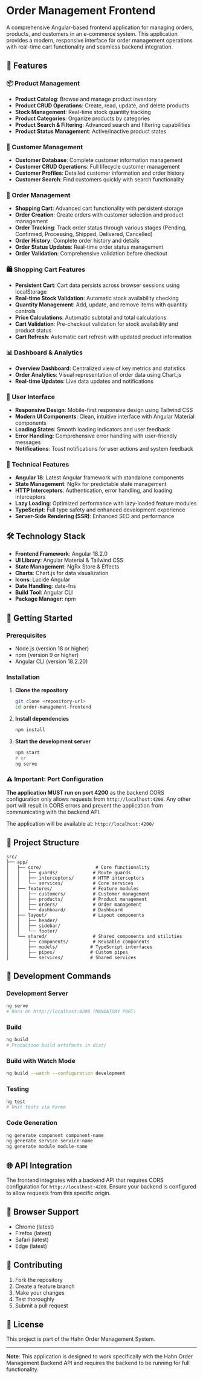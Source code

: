 # Order Management Frontend

A comprehensive Angular-based frontend application for managing orders, products, and customers in an e-commerce system. This application provides a modern, responsive interface for order management operations with real-time cart functionality and seamless backend integration.

## 🚀 Features

### 📦 Product Management

- **Product Catalog**: Browse and manage product inventory
- **Product CRUD Operations**: Create, read, update, and delete products
- **Stock Management**: Real-time stock quantity tracking
- **Product Categories**: Organize products by categories
- **Product Search & Filtering**: Advanced search and filtering capabilities
- **Product Status Management**: Active/inactive product states

### 👥 Customer Management

- **Customer Database**: Complete customer information management
- **Customer CRUD Operations**: Full lifecycle customer management
- **Customer Profiles**: Detailed customer information and order history
- **Customer Search**: Find customers quickly with search functionality

### 🛒 Order Management

- **Shopping Cart**: Advanced cart functionality with persistent storage
- **Order Creation**: Create orders with customer selection and product management
- **Order Tracking**: Track order status through various stages (Pending, Confirmed, Processing, Shipped, Delivered, Cancelled)
- **Order History**: Complete order history and details
- **Order Status Updates**: Real-time order status management
- **Order Validation**: Comprehensive validation before checkout

### 🛍️ Shopping Cart Features

- **Persistent Cart**: Cart data persists across browser sessions using localStorage
- **Real-time Stock Validation**: Automatic stock availability checking
- **Quantity Management**: Add, update, and remove items with quantity controls
- **Price Calculations**: Automatic subtotal and total calculations
- **Cart Validation**: Pre-checkout validation for stock availability and product status
- **Cart Refresh**: Automatic cart refresh with updated product information

### 📊 Dashboard & Analytics

- **Overview Dashboard**: Centralized view of key metrics and statistics
- **Order Analytics**: Visual representation of order data using Chart.js
- **Real-time Updates**: Live data updates and notifications

### 🎨 User Interface

- **Responsive Design**: Mobile-first responsive design using Tailwind CSS
- **Modern UI Components**: Clean, intuitive interface with Angular Material components
- **Loading States**: Smooth loading indicators and user feedback
- **Error Handling**: Comprehensive error handling with user-friendly messages
- **Notifications**: Toast notifications for user actions and system feedback

### 🔧 Technical Features

- **Angular 18**: Latest Angular framework with standalone components
- **State Management**: NgRx for predictable state management
- **HTTP Interceptors**: Authentication, error handling, and loading interceptors
- **Lazy Loading**: Optimized performance with lazy-loaded feature modules
- **TypeScript**: Full type safety and enhanced development experience
- **Server-Side Rendering (SSR)**: Enhanced SEO and performance

## 🛠️ Technology Stack

- **Frontend Framework**: Angular 18.2.0
- **UI Library**: Angular Material & Tailwind CSS
- **State Management**: NgRx Store & Effects
- **Charts**: Chart.js for data visualization
- **Icons**: Lucide Angular
- **Date Handling**: date-fns
- **Build Tool**: Angular CLI
- **Package Manager**: npm

## 🚀 Getting Started

### Prerequisites

- Node.js (version 18 or higher)
- npm (version 9 or higher)
- Angular CLI (version 18.2.20)

### Installation

1. **Clone the repository**

   ```bash
   git clone <repository-url>
   cd order-management-frontend
   ```

2. **Install dependencies**

   ```bash
   npm install
   ```

3. **Start the development server**
   ```bash
   npm start
   # or
   ng serve
   ```

### ⚠️ Important: Port Configuration

**The application MUST run on port 4200** as the backend CORS configuration only allows requests from `http://localhost:4200`. Any other port will result in CORS errors and prevent the application from communicating with the backend API.

The application will be available at: `http://localhost:4200/`

## 📁 Project Structure

```
src/
├── app/
│   ├── core/                    # Core functionality
│   │   ├── guards/             # Route guards
│   │   ├── interceptors/       # HTTP interceptors
│   │   └── services/           # Core services
│   ├── features/               # Feature modules
│   │   ├── customers/          # Customer management
│   │   ├── products/           # Product management
│   │   ├── orders/             # Order management
│   │   └── dashboard/          # Dashboard
│   ├── layout/                 # Layout components
│   │   ├── header/
│   │   ├── sidebar/
│   │   └── footer/
│   └── shared/                 # Shared components and utilities
│       ├── components/         # Reusable components
│       ├── models/            # TypeScript interfaces
│       ├── pipes/             # Custom pipes
│       └── services/          # Shared services
```

## 🔧 Development Commands

### Development Server

```bash
ng serve
# Runs on http://localhost:4200 (MANDATORY PORT)
```

### Build

```bash
ng build
# Production build artifacts in dist/
```

### Build with Watch Mode

```bash
ng build --watch --configuration development
```

### Testing

```bash
ng test
# Unit tests via Karma
```

### Code Generation

```bash
ng generate component component-name
ng generate service service-name
ng generate module module-name
```

## 🌐 API Integration

The frontend integrates with a backend API that requires CORS configuration for `http://localhost:4200`. Ensure your backend is configured to allow requests from this specific origin.

## 📱 Browser Support

- Chrome (latest)
- Firefox (latest)
- Safari (latest)
- Edge (latest)

## 🤝 Contributing

1. Fork the repository
2. Create a feature branch
3. Make your changes
4. Test thoroughly
5. Submit a pull request

## 📄 License

This project is part of the Hahn Order Management System.

---

**Note**: This application is designed to work specifically with the Hahn Order Management Backend API and requires the backend to be running for full functionality.
